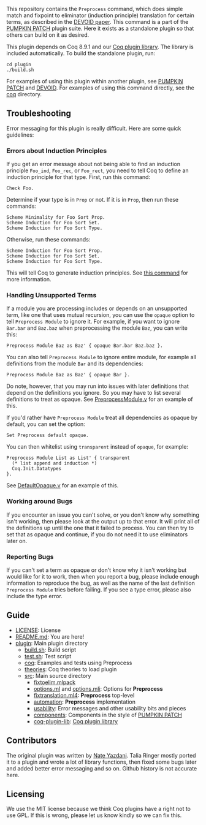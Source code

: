 This repository contains the `Preprocess` command, which does simple match and fixpoint to eliminator (induction principle) translation for certain terms, as described in the [DEVOID paper](http://tlringer.github.io/pdf/ornpaper.pdf). This command is a part of the [PUMPKIN PATCH](https://github.com/uwplse/PUMPKIN-PATCH) plugin suite. Here it exists as a standalone plugin so that others can build on it as desired.

This plugin depends on Coq 8.9.1 and our [Coq plugin library](https://github.com/uwplse/coq-plugin-lib).
The library is included automatically.
To build the standalone plugin, run:

```
cd plugin
./build.sh
```

For examples of using this plugin within another plugin,
see [PUMPKIN PATCH](https://github.com/uwplse/PUMPKIN-PATCH) and [DEVOID](https://github.com/uwplse/ornamental-search).
For examples of using this command directly, see the [coq](/plugin/coq) directory.

## Troubleshooting

Error messaging for this plugin is really difficult. Here are some quick guidelines:

### Errors about Induction Principles

If you get an error message about not being able to find an induction principle `Foo_ind`, `Foo_rec`, or `Foo_rect`,
you need to tell Coq to define an induction principle for that type. First, run this command:

```
Check Foo.
```

Determine if your type is in `Prop` or not. If it is in `Prop`, then run these commands:

```
Scheme Minimality for Foo Sort Prop.
Scheme Induction for Foo Sort Set.
Scheme Induction for Foo Sort Type.
```

Otherwise, run these commands:

```
Scheme Induction for Foo Sort Prop.
Scheme Induction for Foo Sort Set.
Scheme Induction for Foo Sort Type.
```

This will tell Coq to generate induction principles. See [this command](https://coq.inria.fr/refman/user-extensions/proof-schemes.html) for more information.

### Handling Unsupported Terms

If a module you are processing includes or depends on an unsupported term, like one that uses mutual recursion,
you can use the `opaque` option to tell `Preprocess Module` to ignore it. For example, if you want to ignore `Bar.bar` and
`Baz.baz` when preprocessing the module `Baz`, you can write this:

```
Preprocess Module Baz as Baz' { opaque Bar.bar Baz.baz }.
```

You can also tell `Preprocess Module` to ignore entire module, for example all definitions from the module `Bar` and its dependencies:

```
Preprocess Module Baz as Baz' { opaque Bar }.
```

Do note, however, that you may run into issues with later definitions that depend on the definitions you ignore.
So you may have to list several definitions to treat as opaque.
See [PreprocessModule.v](coq/PreprocessModule.v) for an example of this.

If you'd rather have `Preprocess Module` treat all dependencies as opaque by default, you can set the option:

```
Set Preprocess default opaque.
```

You can then whitelist using `transparent` instead of `opaque`, for example:

```
Preprocess Module List as List' { transparent
  (* list append and induction *)
  Coq.Init.Datatypes
}.
```

See [DefaultOpaque.v](coq/DefaultOpaque.v) for an example of this.

### Working around Bugs

If you encounter an issue you can't solve, or you don't know why something isn't working, then please look
at the output up to that error. It will print all of the definitions up until the one that it failed to process.
You can then try to set that as opaque and continue, if you do not need it to use eliminators later on.

### Reporting Bugs

If you can't set a term as opaque or don't know why it isn't working but would like for it to work, then 
when you report a bug, please include enough information to reproduce the bug, as well as the name of the
last definition `Preprocess Module` tries before failing. If you see a type error, please also include the
type error.

## Guide

* [LICENSE](/LICENSE): License
* [README.md](/README.md): You are here!
* [plugin](/plugin): Main plugin directory
  - [build.sh](/plugin/build.sh): Build script
  - [test.sh](/plugin/test.sh): Test script
  - [coq](/plugin/coq): Examples and tests using Preprocess
  - [theories](/plugin/theories): Coq theories to load plugin
  - [src](/plugin/src): Main source directory
    - [fixtoelim.mlpack](/plugin/src/fixtoelim.mlpack)
    - [options.ml](/plugin/src/options.ml) and [options.mli](/plugin/src/options.mli): Options for **Preprocess**
    - [fixtranslation.ml4](/plugin/src/fixtranslation.ml4): **Preprocess** top-level
    - [automation](/plugin/src/automation): **Preprocess** implementation
    - [usability](/plugin/src/usability): Error messages and other usability bits and pieces
    - [components](/plugin/src/components): Components in the style of [PUMPKIN PATCH](https://github.com/uwplse/PUMPKIN-PATCH)
    - [coq-plugin-lib](/plugin/src/coq-plugin-lib): [Coq plugin library](https://github.com/uwplse/coq-plugin-lib)

## Contributors

The original plugin was written by [Nate Yazdani](https://github.com/nateyazdani). Talia Ringer mostly ported it to a plugin and wrote a lot of library functions, then fixed some bugs later and added better error messaging and so on.
Github history is not accurate here.

## Licensing

We use the MIT license because we think Coq plugins have a right not to use GPL. If this is wrong, please let us know kindly so we can fix this.
